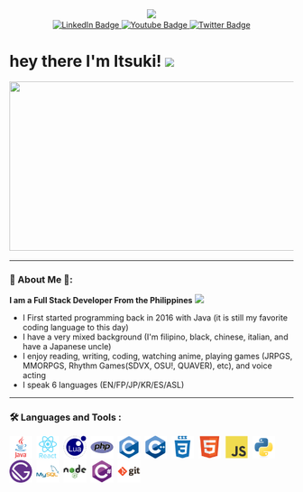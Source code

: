 <div id="header" align="center">
  <img src="https://cdn.discordapp.com/attachments/776228439006248960/1331746013106540665/hmmm.jpg?ex=6792bca0&is=67916b20&hm=ba56b7e959b030df11cd1220695b04245f0a571b07f5ae3ebfcd12e3dd216883&" width="250"/>
</div>
<div id="badges" align="center">
  <a href="https://www.twitch.tv/Icyunspeakable">
    <img src="https://img.shields.io/badge/twitch-purple?style=for-the-badge&logo=twitch&logoColor=white" alt="LinkedIn Badge"/>
  </a>
  <a href="https://www.youtube.com/@icyunspeakable">
    <img src="https://img.shields.io/badge/YouTube-red?style=for-the-badge&logo=youtube&logoColor=white" alt="Youtube Badge"/>
  </a>
  <a href="https://x.com/Icyunspeakable">
    <img src="https://img.shields.io/badge/Twitter-blue?style=for-the-badge&logo=twitter&logoColor=white" alt="Twitter Badge"/>
  </a>
</div align="center">
<h1>
  hey there I'm Itsuki!
  <img src="https://media.giphy.com/media/hvRJCLFzcasrR4ia7z/giphy.gif" width="30px"/>
</h1>
<div align="center">
  <img src="https://i.giphy.com/jAe22Ec5iICCk.webp" width="600" height="300"/>
</div>

---

### 💮 About Me 💮:
**I am a Full Stack Developer From the Philippines** <img src="https://media3.giphy.com/media/v1.Y2lkPTc5MGI3NjExcmtzcXQ3cmc3NHlldzB1ZHF6eDY4MzIzcmd3MjVscDd5ZzBtYWZ3ciZlcD12MV9pbnRlcm5hbF9naWZfYnlfaWQmY3Q9Zw/auNKlB8HFodib8y2Ll/giphy.gif" width="30">
  - I First started programming back in 2016 with Java (it is still my favorite coding language to this day)
  - I have a very mixed background (I'm filipino, black, chinese, italian, and have a Japanese uncle)
  - I enjoy reading, writing, coding, watching anime, playing games (JRPGS, MMORPGS, Rhythm Games(SDVX, OSU!, QUAVER), etc), and voice acting
  - I speak 6 languages (EN/FP/JP/KR/ES/ASL)
---

### :hammer_and_wrench: Languages and Tools :
  <div>
  <img src="https://github.com/devicons/devicon/blob/master/icons/java/java-original-wordmark.svg" title="Java" alt="Java" width="40" height="40"/>&nbsp;
  <img src="https://github.com/devicons/devicon/blob/master/icons/react/react-original-wordmark.svg" title="React" alt="React" width="40" height="40"/>&nbsp;
  <img src="https://raw.githubusercontent.com/devicons/devicon/ca28c779441053191ff11710fe24a9e6c23690d6/icons/lua/lua-original.svg" title="lua" alt="lua" width="40" height="40"/>&nbsp;
  <img src="https://github.com/devicons/devicon/blob/master/icons/php/php-original.svg" title="php" alt="php" width="40" height="40"/>&nbsp;
  <img src="https://raw.githubusercontent.com/devicons/devicon/ca28c779441053191ff11710fe24a9e6c23690d6/icons/c/c-original.svg" title="Flutter" alt="C" width="40" height="40"/>&nbsp;
  <img src="https://raw.githubusercontent.com/devicons/devicon/ca28c779441053191ff11710fe24a9e6c23690d6/icons/cplusplus/cplusplus-original.svg" title="C++" alt="C++ " width="40" height="40"/>&nbsp;
  <img src="https://github.com/devicons/devicon/blob/master/icons/css3/css3-plain-wordmark.svg"  title="CSS3" alt="CSS" width="40" height="40"/>&nbsp;
  <img src="https://github.com/devicons/devicon/blob/master/icons/html5/html5-original.svg" title="HTML5" alt="HTML" width="40" height="40"/>&nbsp;
  <img src="https://github.com/devicons/devicon/blob/master/icons/javascript/javascript-original.svg" title="JavaScript" alt="JavaScript" width="40" height="40"/>&nbsp;
  <img src="https://github.com/devicons/devicon/blob/master/icons/python/python-original.svg" title="python" alt="Python" width="40" height="40"/>&nbsp;
  <img src="https://github.com/devicons/devicon/blob/master/icons/gatsby/gatsby-original.svg" title="Gatsby"  alt="Gatsby" width="40" height="40"/>&nbsp;
  <img src="https://github.com/devicons/devicon/blob/master/icons/mysql/mysql-original-wordmark.svg" title="MySQL"  alt="MySQL" width="40" height="40"/>&nbsp;
  <img src="https://github.com/devicons/devicon/blob/master/icons/nodejs/nodejs-original-wordmark.svg" title="NodeJS" alt="NodeJS" width="40" height="40"/>&nbsp;
  <img src="https://raw.githubusercontent.com/devicons/devicon/ca28c779441053191ff11710fe24a9e6c23690d6/icons/csharp/csharp-original.svg" title="C#" alt="C#" width="40" height="40"/>&nbsp;
  <img src="https://github.com/devicons/devicon/blob/master/icons/git/git-original-wordmark.svg" title="Git" **alt="Git" width="40" height="40"/>
</div>
